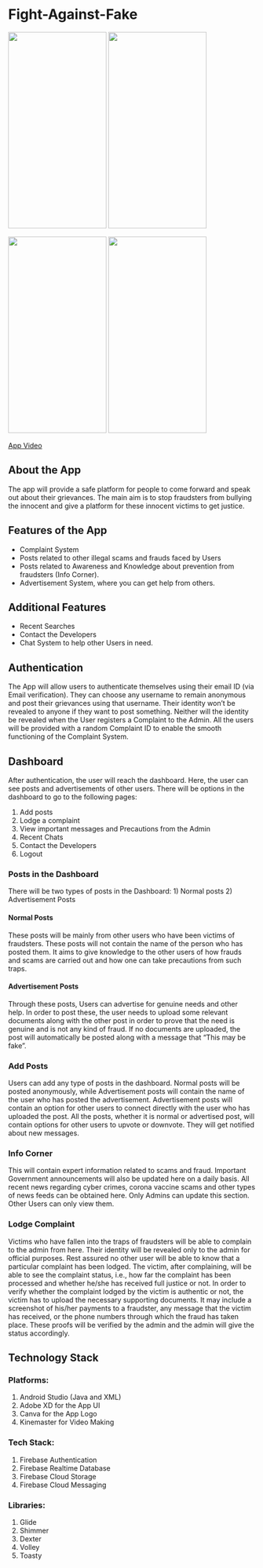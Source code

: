 # Fight-Against-Fake

<img src="https://user-images.githubusercontent.com/79041804/131370306-097c9b96-690a-43cb-aaa3-50ddffe558e4.jpg" width="200" height="400">     <img src="https://user-images.githubusercontent.com/79041804/131370681-4f25b274-977a-4de2-a8d2-549bb81d5bab.jpg" width="200" height="400">                
  
  
 
<img src="https://user-images.githubusercontent.com/79041804/131370899-4a70883a-b114-4977-99dd-743ab7932dcd.jpg" width="200" height="400">  <img src="https://user-images.githubusercontent.com/79041804/131371121-d8adde03-77a3-4046-b239-6757fbb95544.jpeg" width="200" height="400">







[App Video](https://youtu.be/F1DO5ad-tpQ)



  
  
## About the App
The app will provide a safe platform for people to come forward and speak out about their grievances. The main aim is to stop fraudsters from bullying the innocent and give a platform for these innocent victims to get justice.


## Features of the App
  * Complaint System 
  * Posts related to other illegal scams and frauds faced by Users
  * Posts related to Awareness and Knowledge about prevention from fraudsters (Info Corner).
  * Advertisement System, where you can get help from others.

## Additional Features
  * Recent Searches
  * Contact the Developers
  * Chat System to help other Users in need.

## Authentication
The App will allow users to authenticate themselves using their email ID (via Email verification). They can choose any username to remain anonymous and post their grievances using that username. Their identity won’t be revealed to anyone if they want to post something. Neither will the identity be revealed when the User registers a Complaint to the Admin. All the users will be provided with a random Complaint ID to enable the smooth functioning of the Complaint System.



## Dashboard
After authentication, the user will reach the dashboard. Here, the user can see posts and advertisements of other users. There will be options in the dashboard to go to the following pages:
  1) Add posts
  2) Lodge a complaint
  3) View important messages and Precautions from the Admin
  4) Recent Chats
  5) Contact the Developers
  6) Logout

### Posts in the Dashboard
There will be two types of posts in the Dashboard:
    1) Normal posts 
    2) Advertisement Posts

  
  #### Normal Posts
  These posts will be mainly from other users who have been victims of fraudsters. These posts will not contain the name of the person who has posted them. It aims to give knowledge to the other users of how frauds and scams are carried out and how one can take precautions from such traps.
  
 
  
  #### Advertisement Posts
  Through these posts, Users can advertise for genuine needs and other help. In order to post these, the user needs to upload some relevant documents along with the other post in order to prove that the need is genuine and is not any kind of fraud. If no documents are uploaded, the post will automatically be posted along with a message that “This may be fake”.
  
### Add Posts
Users can add any type of posts in the dashboard. Normal posts will be posted anonymously, while Advertisement posts will contain the name of the user who has posted the advertisement. Advertisement posts will contain an option for other users to connect directly with the user who has uploaded the post. All the posts, whether it is normal or advertised post, will contain options for other users to upvote or downvote. They will get notified about new messages.  

### Info Corner
This will contain expert information related to scams and fraud. Important Government announcements will also be updated here on a daily basis.  All recent news regarding cyber crimes, corona vaccine scams and other types of news feeds can be obtained here. Only Admins can update this section. Other Users can only view them.


### Lodge Complaint
Victims who have fallen into the traps of fraudsters will be able to complain to the admin from here. Their identity will be revealed only to the admin for official purposes. Rest assured no other user will be able to know that a particular complaint has been lodged. The victim, after complaining, will be able to see the complaint status, i.e., how far the complaint has been processed and whether he/she has received full justice or not. 
In order to verify whether the complaint lodged by the victim is authentic or not, the victim has to upload the necessary supporting documents. It may include a screenshot of his/her payments to a fraudster, any message that the victim has received, or the phone numbers through which the fraud has taken place. These proofs will be verified by the admin and the admin will give the status accordingly.

## Technology Stack
 ### Platforms:
 1) Android Studio (Java and XML)
 2) Adobe XD for the App UI
 3) Canva for the App Logo
 4) Kinemaster for Video Making
 
 ### Tech Stack:
 1) Firebase Authentication
 2) Firebase Realtime Database
 3) Firebase Cloud Storage
 4) Firebase Cloud Messaging
 
 ### Libraries:
 1) Glide
 2) Shimmer
 3) Dexter
 4) Volley
 5) Toasty


